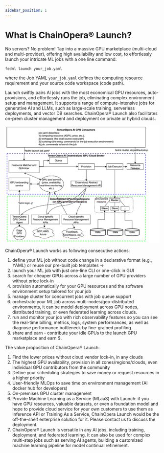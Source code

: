 ```yaml
---
sidebar_position: 1
---
```


# What is ChainOpera® Launch?

No servers? No problem! Tap into a massive GPU marketplace (multi-cloud and multi-provider), offering high availability and low cost, to effortlessly launch your intricate ML jobs with a one line command:

```
fedml launch your_job.yaml
```

where the Job YAML `your_job.yaml` defines the computing resource requirement and your source code workspace (code path).

Launch swiftly pairs AI jobs with the most economical GPU resources, auto-provisions, and effortlessly runs the job, eliminating complex environment setup and management. It supports a range of compute-intensive jobs for generative AI and LLMs, such as large-scale training, serverless deployments, and vector DB searches. ChainOpera® Launch also facilitates on-prem cluster management and deployment on private or hybrid clouds.

![Flow Chart for the Launch System](./static/image/Flowchart.jpg)

ChainOpera® Launch works as following consecutive actions:

1. define your ML job without code change in a declarative format (e.g., YAML) or reuse our pre-built job templates ->
2. launch your ML job with just one-line CLI or one-click in GUI
3. search for cheaper GPUs across a large number of GPU providers without price lock-in
4. provision automatically for your GPU resources and the software environment setup tailored for your job
5. manage cluster for concurrent jobs with job queue support
6. orchestrate your ML job across multi-nodes/geo-distributed environments, it can be model deployment across GPU nodes, distributed training, or even federated learning across clouds.
7. run and monitor your job with rich observability features so you can see the real-time billing, metrics, logs, system performances, as well as diagnose performance bottleneck by fine-grained profiling.
8. share and earn - contribute your idle GPUs to the launch GPU marketplace and earn $.

The value proposition of ChainOpera® Launch:

1. Find the lower prices without cloud vendor lock-in, in any clouds
2. The highest GPU availability, provision in all zones/regions/clouds, even individual GPU contributors from the community
3. Define your scheduling strategies to save money or request resources in a higher priority
4. User-friendly MLOps to save time on environment management (AI docker hub for developers)
5. On-premises GPU cluster management
6. Provide Machine Learning as a Service (MLaaS) with Launch: if you have GPU resources, valuable datasets, or even a foundation model and hope to provide cloud service for your own customers to use them as Inference API or Training As a Service, ChainOpera Launch would be the off-the-shelf enterprise solution for it. Please contact us to discuss the deployment.
7. ChainOpera® Launch is versatile in any AI jobs, including training, deployment, and federated learning. It can also be used for complex multi-step jobs such as serving AI agents, building a customized machine learning pipeline for model continual refinement.
